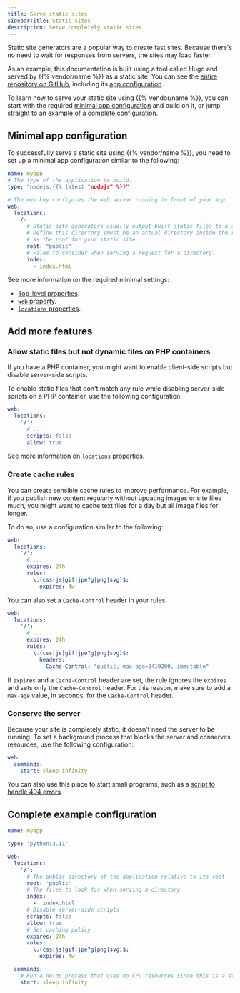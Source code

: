 ```yaml
---
title: Serve static sites
sidebarTitle: Static sites
description: Serve completely static sites
---
```


Static site generators are a popular way to create fast sites.
Because there's no need to wait for responses from servers, the sites may load faster.

As an example, this documentation is built using a tool called Hugo and served by {{% vendor/name %}} as a static site.
You can see the [entire repository on GitHub](https://github.com/platformsh/platformsh-docs),
including its [app configuration](https://github.com/platformsh/platformsh-docs/blob/main/.platform/applications.yaml).

To learn how to serve your static site using {{% vendor/name %}},
you can start with the required [minimal app configuration](#minimal-app-configuration) and build on it,
or jump straight to an [example of a complete configuration](#complete-example-configuration).

## Minimal app configuration

To successfully serve a static site using {{% vendor/name %}},
you need to set up a minimal app configuration similar to the following:

```yaml {configFile="app"}
name: myapp
# The type of the application to build.
type: "nodejs:{{% latest "nodejs" %}}"

# The web key configures the web server running in front of your app.
web:
  locations:
    /:
      # Static site generators usually output built static files to a specific directory.
      # Define this directory (must be an actual directory inside the root directory of your app)
      # as the root for your static site.
      root: "public"
      # Files to consider when serving a request for a directory.
      index:
        - index.html
```

See more information on the required minimal settings:
- [Top-level properties](/create-apps/app-reference/single-runtime-image.md#top-level-properties).
- [`web` property](/create-apps/app-reference/single-runtime-image.md#web).
- [`locations` properties](/create-apps/app-reference/single-runtime-image.md#locations).

## Add more features

### Allow static files but not dynamic files on PHP containers

If you have a PHP container,
you might want to enable client-side scripts but disable server-side scripts.

To enable static files that don't match any rule while disabling server-side scripts on a PHP container,
use the following configuration:

```yaml {configFile="app"}
web:
  locations:
    '/':
      # ...
      scripts: false
      allow: true
```

See more information on [`locations` properties](/create-apps/app-reference/single-runtime-image.md#locations).

### Create cache rules

You can create sensible cache rules to improve performance.
For example, if you publish new content regularly without updating images or site files much,
you might want to cache text files for a day but all image files for longer.

To do so, use a configuration similar to the following:

```yaml {configFile="app"}
web:
  locations:
    '/':
      # ...
      expires: 24h
      rules:
        \.(css|js|gif|jpe?g|png|svg)$:
          expires: 4w
```

You can also set a `Cache-Control` header in your rules.
```yaml {configFile="app"}
web:
  locations:
    '/':
      # ...
      expires: 24h
      rules:
        \.(css|js|gif|jpe?g|png|svg)$:
          headers:
            Cache-Control: "public, max-age=2419200, immutable"
```
If `expires` and a `Cache-Control` header are set, the rule ignores the `expires` and sets only the `Cache-Control` header. For this reason, make sure
to add a `max-age` value, in seconds, for the `Cache-Control` header.

### Conserve the server

Because your site is completely static, it doesn't need the server to be running.
To set a background process that blocks the server and conserves resources,
use the following configuration:

```yaml {configFile="app"}
web:
  commands:
    start: sleep infinity
```


You can also use this place to start small programs,
such as a [script to handle 404 errors](https://community.platform.sh/t/custom-404-page-for-a-static-website/637).

## Complete example configuration

```yaml {configFile="app"}
name: myapp

type: 'python:3.11'

web:
  locations:
    '/':
      # The public directory of the application relative to its root
      root: 'public'
      # The files to look for when serving a directory
      index:
        - 'index.html'
      # Disable server-side scripts
      scripts: false
      allow: true
      # Set caching policy
      expires: 24h
      rules:
        \.(css|js|gif|jpe?g|png|svg)$:
          expires: 4w

  commands:
    # Run a no-op process that uses no CPU resources since this is a static site
    start: sleep infinity
```
